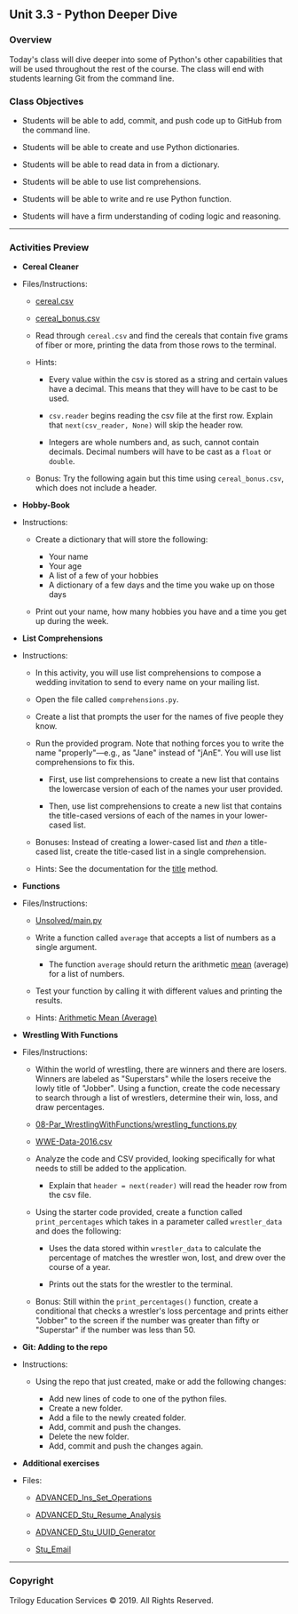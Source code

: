 ## Unit 3.3 - Python Deeper Dive

### Overview

Today's class will dive deeper into some of Python's other capabilities that will be used throughout the rest of the course. The class will end with students learning Git from the command line.

### Class Objectives

* Students will be able to add, commit, and push code up to GitHub from the command line.

* Students will be able to create and use Python dictionaries.

* Students will be able to read data in from a dictionary.

* Students will be able to use list comprehensions.

* Students will be able to write and re use Python function.

* Students will have a firm understanding of coding logic and reasoning.

- - -

### Activities Preview

* **Cereal Cleaner**
* Files/Instructions:

  * [cereal.csv](Activities/01-Stu_CerealCleaner/Resources/cereal.csv)

  * [cereal_bonus.csv](Activities/01-Stu_CerealCleaner/Resources/cereal_bonus.csv)

  * Read through `cereal.csv` and find the cereals that contain five grams of fiber or more, printing the data from those rows to the terminal.

  * Hints:

    * Every value within the csv is stored as a string and certain values have a decimal. This means that they will have to be cast to be used.

    * `csv.reader` begins reading the csv file at the first row. Explain that `next(csv_reader, None)` will skip the header row.

    * Integers are whole numbers and, as such, cannot contain decimals. Decimal numbers will have to be cast as a `float` or `double`.

  * Bonus: Try the following again but this time using `cereal_bonus.csv`, which does not include a header.

* **Hobby-Book**
* Instructions:

  * Create a dictionary that will store the following:

    * Your name
    * Your age
    * A list of a few of your hobbies
    * A dictionary of a few days and the time you wake up on those days

  * Print out your name, how many hobbies you have and a time you get up during the week.

* **List Comprehensions**
* Instructions:

  * In this activity, you will use list comprehensions to compose a wedding invitation to send to every name on your mailing list.

  * Open the file called `comprehensions.py`.

  * Create a list that prompts the user for the names of five people they know.

  * Run the provided program. Note that nothing forces you to write the name "properly"—e.g., as "Jane" instead of "jAnE". You will use list comprehensions to fix this.

    * First, use list comprehensions to create a new list that contains the lowercase version of each of the names your user provided.

    * Then, use list comprehensions to create a new list that contains the title-cased versions of each of the names in your lower-cased list.

  * Bonuses: Instead of creating a lower-cased list and _then_ a title-cased list, create the title-cased list in a single comprehension.

  * Hints: See the documentation for the [title](https://docs.python.org/3/library/stdtypes.html#str.title) method.

* **Functions**
* Files/Instructions:

  * [Unsolved/main.py](Activities/07-Stu_Functions/Unsolved/main.py)

  * Write a function called `average` that accepts a list of numbers as a single argument.

    * The function `average` should return the arithmetic [mean](https://en.wikipedia.org/wiki/Arithmetic_mean) (average) for a list of numbers.

  * Test your function by calling it with different values and printing the results.

  * Hints: [Arithmetic Mean (Average)](https://en.wikipedia.org/wiki/Arithmetic_mean)

* **Wrestling With Functions**
* Files/Instructions:

  * Within the world of wrestling, there are winners and there are losers. Winners are labeled as "Superstars" while the losers receive the lowly title of "Jobber". Using a function, create the code necessary to search through a list of wrestlers, determine their win, loss, and draw percentages.

  * [08-Par_WrestlingWithFunctions/wrestling_functions.py](Activities/08-Par_WrestlingWithFunctions/Unsolved/wrestling_functions.py)

  * [WWE-Data-2016.csv](Activities/08-Par_WrestlingWithFunctions/Resources/WWE-Data-2016.csv)

  * Analyze the code and CSV provided, looking specifically for what needs to still be added to the application.

    * Explain that `header = next(reader)` will read the header row from the csv file.

  * Using the starter code provided, create a function called `print_percentages` which takes in a parameter called `wrestler_data` and does the following:

    * Uses the data stored within `wrestler_data` to calculate the percentage of matches the wrestler won, lost, and drew over the course of a year.

    * Prints out the stats for the wrestler to the terminal.

  * Bonus: Still within the `print_percentages()` function, create a conditional that checks a wrestler's loss percentage and prints either "Jobber" to the screen if the number was greater than fifty or "Superstar" if the number was less than 50.

* **Git: Adding to the repo**
* Instructions:

  * Using the repo that just created, make or add the following changes:

    * Add new lines of code to one of the python files.
    * Create a new folder.
    * Add a file to the newly created folder.
    * Add, commit and push the changes.
    * Delete the new folder.
    * Add, commit and push the changes again.

* **Additional exercises**
* Files:

  * [ADVANCED_Ins_Set_Operations](Extra_Content/ADVANCED_Ins_Set_Operations)

  * [ADVANCED_Stu_Resume_Analysis](Extra_Content/ADVANCED_Stu_Resume_Analysis)

  * [ADVANCED_Stu_UUID_Generator](Extra_Content/ADVANCED_Stu_UUID_Generator)

  * [Stu_Email](Extra_Content/Stu_Email)

- - -

### Copyright

Trilogy Education Services © 2019. All Rights Reserved.
